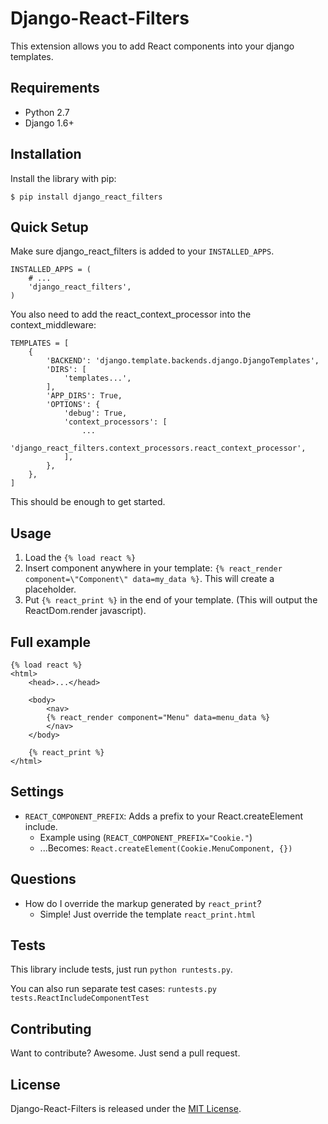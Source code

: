 # Django-React-Filters

This extension allows you to add React components into your django templates.


## Requirements

- Python 2.7
- Django 1.6+


## Installation

Install the library with pip:

```
$ pip install django_react_filters
```


## Quick Setup

Make sure django_react_filters is added to your `INSTALLED_APPS`.

```
INSTALLED_APPS = (
    # ...
    'django_react_filters',
)
```

You also need to add the react_context_processor into the context_middleware:

```
TEMPLATES = [
    {
        'BACKEND': 'django.template.backends.django.DjangoTemplates',
        'DIRS': [
            'templates...',
        ],
        'APP_DIRS': True,
        'OPTIONS': {
            'debug': True,
            'context_processors': [
                ...
                'django_react_filters.context_processors.react_context_processor',
            ],
        },
    },
]
```

This should be enough to get started.


## Usage

1. Load the `{% load react %}`
2. Insert component anywhere in your template: `{% react_render component=\"Component\" data=my_data %}`. This will create a placeholder.
3. Put `{% react_print %}` in the end of your template. (This will output the ReactDom.render javascript).


## Full example

```
{% load react %}
<html>
    <head>...</head>

    <body>
        <nav>
        {% react_render component="Menu" data=menu_data %}
        </nav>
    </body>

    {% react_print %}
</html>
```


## Settings

- `REACT_COMPONENT_PREFIX`: Adds a prefix to your React.createElement include.
    - Example using (`REACT_COMPONENT_PREFIX="Cookie."`)
    - ...Becomes: `React.createElement(Cookie.MenuComponent, {})`


## Questions

- How do I override the markup generated by `react_print`?
    - Simple! Just override the template `react_print.html`


## Tests

This library include tests, just run `python runtests.py`.

You can also run separate test cases: `runtests.py tests.ReactIncludeComponentTest`


## Contributing

Want to contribute? Awesome. Just send a pull request.


## License

Django-React-Filters is released under the [MIT License](http://www.opensource.org/licenses/MIT).

